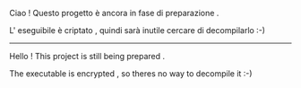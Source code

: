  Ciao !
 Questo progetto è ancora in fase di preparazione .
 
 L' eseguibile è criptato , quindi sarà inutile cercare di decompilarlo :-)
 
 ________________________________________________________________________________
 
Hello !
This project is still being prepared .

The executable is encrypted , so theres no way to decompile it :-)
